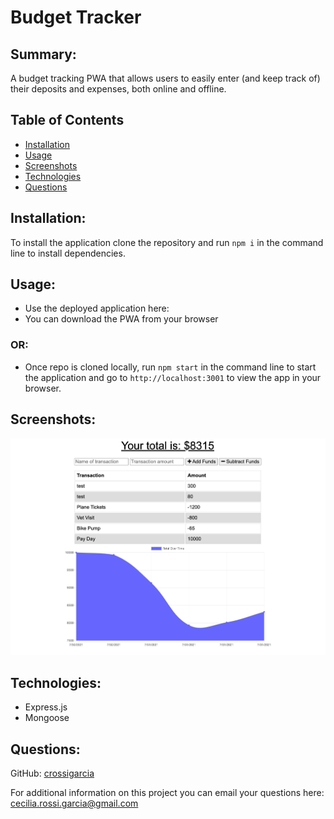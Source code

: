 # Budget Tracker

## Summary: 
A budget tracking PWA that allows users to easily enter (and keep track of) their deposits and expenses, both online and offline. 


## Table of Contents
* [Installation](#installation)
* [Usage](#usage)
* [Screenshots](#screenshots)
* [Technologies](#technologies)
* [Questions](#questions)


## Installation:
To install the application clone the repository and run `npm i` in the command line to install dependencies.

## Usage:
* Use the deployed application here:
* You can download the PWA from your browser
### OR:
* Once repo is cloned locally, run `npm start` in the command line to start the application and go to `http://localhost:3001` to view the app in your browser.

## Screenshots:
![Budget-Tracker Screenshot](./assets/imgs/tracker.png)

## Technologies:
+ Express.js
+ Mongoose

## Questions:
GitHub: [crossigarcia](https://github.com/crossigarcia) 

For additional information on this project you can email your questions here: <cecilia.rossi.garcia@gmail.com>  